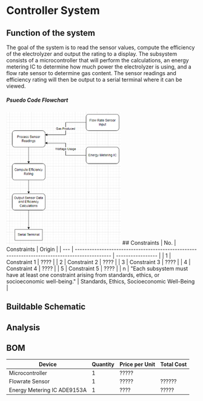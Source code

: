 # Controller System
## Function of the system

The goal of the system is to read the sensor values, compute the efficiency of the electrolyzer and output the rating to a display. The subsystem consists of a microcontroller that will perform the calculations, an energy metering IC to determine how much power the electrolyzer is using, and a flow rate sensor to determine gas content. The sensor readings and efficiency rating will then be output to a serial terminal where it can be viewed.
##### Psuedo Code Flowchart
<img src="/Documentation/Images/Controller_System/Conceptual/PseudoCodeFlowchart.PNG" width="60%" height="60%">
## Constraints
| No. | Constraints                                                                                   | Origin            |
| --- | --------------------------------------------------------------------------------------------- | ----------------- |
| 1   | Constraint 1                                                                                  | ???? |
| 2   | Constraint 2                                                                                  | ???? |
| 3   | Constraint 3                                                                                  | ???? | 
| 4   | Constraint 4                                                                                  | ???? |
| 5   | Constraint 5                                                                                  | ???? |
| n   | "Each subsystem must have at least one constraint arising from standards, ethics, or socioeconomic well-being." | Standards, Ethics, Socioeconomic Well-Being | 


## Buildable Schematic



## Analysis


## BOM
| Device | Quantity | Price per Unit | Total Cost |
| ------ | -------- | -------------- | ---------- |
| Microcontroller | 1 | ????? |
| Flowrate Sensor | 1 | ????? | ?????? | ?????? |
| Energy Metering IC ADE9153A | 1 | ???? | ????? |

